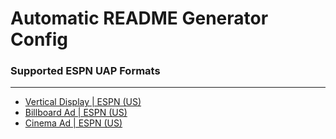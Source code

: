 # Automatic README Generator Config

### Supported ESPN UAP Formats
---
- [Vertical Display | ESPN (US)](http://www.espn.com/adspecs/US/espn/vertical-display.html)
- [Billboard Ad | ESPN (US)](http://www.espn.com/adspecs/US/espn/billboard.html)
- [Cinema Ad | ESPN (US)](http://www.espn.com/adspecs/US/espn/cinema-ad.html)
